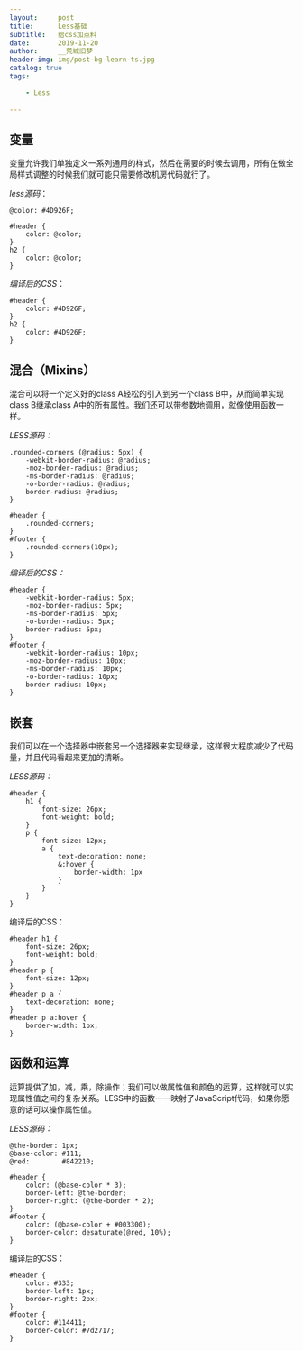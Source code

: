 ```yaml
---
layout:     post
title:      Less基础
subtitle:   给css加点料
date:       2019-11-20
author:     __荒城旧梦
header-img: img/post-bg-learn-ts.jpg
catalog: true
tags:

    - Less
    
---
```


## 变量 

变量允许我们单独定义一系列通用的样式，然后在需要的时候去调用，所有在做全局样式调整的时候我们就可能只需要修改机房代码就行了。

*less源码*：

	@color: #4D926F;
	
	#header {
	    color: @color;
	}
	h2 {
	    color: @color;
	}

*编译后的CSS*：

	#header {
	    color: #4D926F;
	}
	h2 {
	    color: #4D926F;
	}

## 混合（Mixins）

混合可以将一个定义好的class A轻松的引入到另一个class B中，从而简单实现class B继承class A中的所有属性。我们还可以带参数地调用，就像使用函数一样。

*LESS源码：*

	.rounded-corners (@radius: 5px) {
	    -webkit-border-radius: @radius;
	    -moz-border-radius: @radius;
	    -ms-border-radius: @radius;
	    -o-border-radius: @radius;
	    border-radius: @radius;
	}
	
	#header {
	    .rounded-corners;
	}
	#footer {
	    .rounded-corners(10px);
	}

*编译后的CSS：*

	#header {
	    -webkit-border-radius: 5px;
	    -moz-border-radius: 5px;
	    -ms-border-radius: 5px;
	    -o-border-radius: 5px;
	    border-radius: 5px;
	}
	#footer {
	    -webkit-border-radius: 10px;
	    -moz-border-radius: 10px;
	    -ms-border-radius: 10px;
	    -o-border-radius: 10px;
	    border-radius: 10px;
	}

## 嵌套 

我们可以在一个选择器中嵌套另一个选择器来实现继承，这样很大程度减少了代码量，并且代码看起来更加的清晰。

*LESS源码：*

	#header {
	    h1 {
	        font-size: 26px;
	        font-weight: bold;
	    }
	    p {
	        font-size: 12px;
	        a {
	            text-decoration: none;
	            &:hover {
	                border-width: 1px
	            }
	        }
	    }
	}

编译后的CSS：

	#header h1 {
	    font-size: 26px;
	    font-weight: bold;
	}
	#header p {
	    font-size: 12px;
	}
	#header p a {
	    text-decoration: none;
	}
	#header p a:hover {
	    border-width: 1px;
	}

## 函数和运算 ##

运算提供了加，减，乘，除操作；我们可以做属性值和颜色的运算，这样就可以实现属性值之间的复杂关系。LESS中的函数一一映射了JavaScript代码，如果你愿意的话可以操作属性值。

*LESS源码：*

	@the-border: 1px;
	@base-color: #111;
	@red:        #842210;
	
	#header {
	    color: (@base-color * 3);
	    border-left: @the-border;
	    border-right: (@the-border * 2);
	}
	#footer {
	    color: (@base-color + #003300);
	    border-color: desaturate(@red, 10%);
	}

编译后的CSS：

	#header {
	    color: #333;
	    border-left: 1px;
	    border-right: 2px;
	}
	#footer {
	    color: #114411;
	    border-color: #7d2717;
	}

